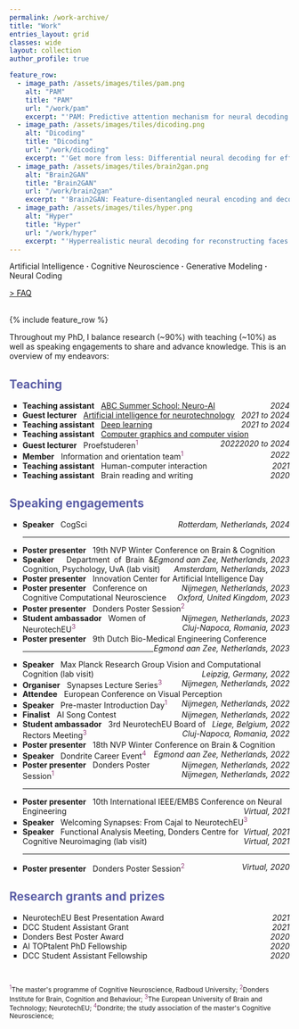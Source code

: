 ```yaml
---
permalink: /work-archive/
title: "Work"
entries_layout: grid
classes: wide
layout: collection
author_profile: true

feature_row:
  - image_path: /assets/images/tiles/pam.png
    alt: "PAM"
    title: "PAM"
    url: "/work/pam"
    excerpt: "'PAM: Predictive attention mechanism for neural decoding of visual perception'"
  - image_path: /assets/images/tiles/dicoding.png
    alt: "Dicoding"
    title: "Dicoding"
    url: "/work/dicoding"
    excerpt: "'Get more from less: Differential neural decoding for effective reconstruction of perceived ...'"
  - image_path: /assets/images/tiles/brain2gan.png
    alt: "Brain2GAN"
    title: "Brain2GAN"
    url: "/work/brain2gan"
    excerpt: "'Brain2GAN: Feature-disentangled neural encoding and decoding of visual perception in the ...'"
  - image_path: /assets/images/tiles/hyper.png
    alt: "Hyper"
    title: "Hyper"
    url: "/work/hyper"
    excerpt: "'Hyperrealistic neural decoding for reconstructing faces from fMRI activations via the GAN ...'"
---
```

<style>
  /* p {
      font-family: Arial, sans-serif;
      font-size: 14px;
      line-height: 1.6;
    } */

  a.footnote {
      text-decoration: none;
      color: #933f7a; /* Change color as needed */
      vertical-align: super;
      font-size: smaller;
    }

  @media (max-width: 768px) {
    body {
      font-size: 13px;
    }
    ul {
      list-style-type: none;
      padding: 0;
      margin: 0;
    }

    hr {
      margin-top: 25px;
      margin-bottom: 25px;
    }

    ul.events li{
      margin-bottom: 20px;
      overflow-wrap: break-word;
      word-wrap: break-word;
    }
}
</style>

Artificial Intelligence <b>&middot;</b> Cognitive Neuroscience <b>&middot;</b> Generative Modeling <b>&middot;</b> Neural Coding<br>

<a href="/faq/">> FAQ</a><br><br>

{% include feature_row %}

Throughout my PhD, I balance research (~90%) with teaching (~10%) as well as speaking engagements to share and advance knowledge. This is an overview of my endeavors:

<h2 style="color: #5B5EA6">Teaching</h2>

<ul>
<li style="list-style-type: square"><b>Teaching assistant</b> &nbsp; <a href="https://summerschool.uva.nl/content/summer-courses/abc-summerschool/neuro-ai.html">ABC Summer School: Neuro-AI</a> <span style="display: inline-block; float: right;"><i>2024</i></span></li>
<li style="list-style-type: square"><b>Guest lecturer</b> &nbsp; <a href="https://www.ru.nl/courseguides/socsci/courses-osiris/ai/sow-mki73-ai-neurotechnology/">Artificial intelligence for neurotechnology</a><span style="display: inline-block; float: right;"><i>2021 to 2024</i></span></li>
<li style="list-style-type: square"><b>Teaching assistant</b> &nbsp; <a href="https://www.ru.nl/courseguides/socsci/courses-osiris/ai/sow-bki230a-deep-learning/">Deep learning</a><span style="display: inline-block; float: right;"><i>2021 to 2024</i></span></li>
<li style="list-style-type: square"><b>Teaching assistant</b> &nbsp; <a href="https://www.ru.nl/courseguides/socsci/courses-osiris/ai/sow-mki95-computer-graphics-computer-vision/">Computer graphics and computer vision</a><span style="display: inline-block; float: right;"><i>2020 to 2024</i></span></li>
<li style="list-style-type: square"><b>Guest lecturer</b> &nbsp; Proefstuderen<a href="#footnote1" class="footnote">1</a> <span style="display: inline-block; float: right;"><i>2022</i></span></li>
<li style="list-style-type: square"><b>Member</b> &nbsp; Information and orientation team<a href="#footnote1" class="footnote">1</a> <span style="display: inline-block; float: right;"><i>2022</i></span></li>
<li style="list-style-type: square"><b>Teaching assistant</b> &nbsp; Human-computer interaction <span style="display: inline-block; float: right;"><i>2021</i></span></li>
<li style="list-style-type: square"><b>Teaching assistant</b> &nbsp; Brain reading and writing <span style="display: inline-block; float: right;"><i>2020</i></span></li>
</ul>

<h2 style="color: #5B5EA6">Speaking engagements</h2>
<body>
<ul class=events>

  <li style="list-style-type: square; text-align: justify;"><b>Speaker</b> &nbsp; CogSci
  <span style="display: inline-block; float: right;"><i>Rotterdam, Netherlands, 2024</i></span></li>

  <hr>

  <li style="list-style-type: square; text-align: justify;"><b>Poster presenter</b> &nbsp; 19th NVP Winter Conference on Brain & Cognition
  <span style="display: inline-block; float: right;"><i>Egmond aan Zee, Netherlands, 2023</i></span></li>

  <li style="list-style-type: square; text-align: justify;"><b>Speaker</b> &nbsp; Department of Brain & Cognition, Psychology, UvA (lab visit)
  <span style="display: inline-block; float: right;"><i>Amsterdam, Netherlands, 2023</i></span></li>

  <li style="list-style-type: square; text-align: left;"><b>Poster presenter</b> &nbsp; Innovation Center for Artificial Intelligence Day
  <span style="display: inline-block; float: right;"><i>Nijmegen, Netherlands, 2023</i></span></li>

  <li style="list-style-type: square; text-align: left;"><b>Poster presenter</b> &nbsp; Conference on Cognitive Computational Neuroscience
  <span style="display: inline-block; float: right;"><i>Oxford, United Kingdom, 2023</i></span></li>

  <li style="list-style-type: square; text-align: left;"><b>Poster presenter</b> &nbsp; Donders Poster Session<a href="#footnote1" class="footnote">2</a>
  <span style="display: inline-block; float: right;"><i>Nijmegen, Netherlands, 2023</i></span></li>

  <li style="list-style-type: square; text-align: left;"><b>Student ambassador</b> &nbsp; Women of NeurotechEU<a href="#footnote1" class="footnote">3</a>
  <span style="display: inline-block; float: right;"><i>Cluj-Napoca, Romania, 2023</i></span></li>

  <li style="list-style-type: square; text-align: left;"><b>Poster presenter</b> &nbsp; 9th Dutch Bio-Medical Engineering Conference
  <span style="display: inline-block; float: right;"><i>Egmond aan Zee, Netherlands, 2023</i></span></li>

  <hr>

  <li style="list-style-type: square; text-align: left;"><b>Speaker</b> &nbsp; Max Planck Research Group Vision and Computational Cognition (lab visit)
  <span style="display: inline-block; float: right;"><i>Leipzig, Germany, 2022</i></span></li>

  <li style="list-style-type: square; text-align: left;"><b>Organiser</b> &nbsp; Synapses Lecture Series<a href="#footnote1" class="footnote">3</a>
  <span style="display: inline-block; float: right;"><i>Nijmegen, Netherlands, 2022</i></span></li>

  <li style="list-style-type: square; text-align: left;"><b>Attendee</b> &nbsp; European Conference on Visual Perception
  <span style="display: inline-block; float: right;"><i>Nijmegen, Netherlands, 2022</i></span></li>

  <li style="list-style-type: square; text-align: left;"><b>Speaker</b> &nbsp; Pre-master Introduction Day<a href="#footnote1" class="footnote">1</a>
  <span style="display: inline-block; float: right;"><i>Nijmegen, Netherlands, 2022</i></span></li>

  <li style="list-style-type: square; text-align: left;"><b>Finalist</b> &nbsp; AI Song Contest
  <span style="display: inline-block; float: right;"><i>Liege, Belgium, 2022</i></span></li>

  <li style="list-style-type: square; text-align: left;"><b>Student ambassador</b> &nbsp; 3rd NeurotechEU Board of Rectors Meeting<a href="#footnote1" class="footnote">3</a>
  <span style="display: inline-block; float: right;"><i>Cluj-Napoca, Romania, 2022</i></span></li>

  <li style="list-style-type: square; text-align: left;"><b>Poster presenter</b> &nbsp; 18th NVP Winter Conference on Brain & Cognition
  <span style="display: inline-block; float: right;"><i>Egmond aan Zee, Netherlands, 2022</i></span></li>

  <li style="list-style-type: square; text-align: left;"><b>Speaker</b> &nbsp; Dondrite Career Event<a href="#footnote1" class="footnote">4</a>
  <span style="display: inline-block; float: right;"><i>Nijmegen, Netherlands, 2022</i></span></li>

  <li style="list-style-type: square; text-align: left;"><b>Poster presenter</b> &nbsp; Donders Poster Session<a href="#footnote1" class="footnote">1</a>
  <span style="display: inline-block; float: right;"><i>Nijmegen, Netherlands, 2022</i></span></li>

  <hr>

  <li style="list-style-type: square; text-align: left;"><b>Poster presenter</b> &nbsp; 10th International IEEE/EMBS Conference on Neural Engineering
  <span style="display: inline-block; float: right;"><i>Virtual, 2021</i></span></li>

  <li style="list-style-type: square; text-align: left;"><b>Speaker</b> &nbsp; Welcoming Synapses: From Cajal to NeurotechEU<a href="#footnote1" class="footnote">3</a>
  <span style="display: inline-block; float: right;"><i>Virtual, 2021</i></span></li>

  <li style="list-style-type: square; text-align: left;"><b>Speaker</b> &nbsp; Functional Analysis Meeting, Donders Centre for Cognitive Neuroimaging (lab visit)
  <span style="display: inline-block; float: right;"><i>Virtual, 2021</i></span></li>

  <hr>

  <li style="list-style-type: square; text-align: left;"><b>Poster presenter</b> &nbsp; Donders Poster Session<a href="#footnote1" class="footnote">2</a>
  <span style="display: inline-block; float: right;"><i>Virtual, 2020</i></span></li>
</ul>

<h2 style="color: #5B5EA6">Research grants and prizes</h2>
<ul>
  <li style="list-style-type: square">NeurotechEU Best Presentation Award <span style="display: inline-block; float: right;"><i>2021</i></span></li>
  <li style="list-style-type: square">DCC Student Assistant Grant <span style="display: inline-block; float: right;"><i>2021</i></span></li>
  <li style="list-style-type: square">Donders Best Poster Award <span style="display: inline-block; float: right;"><i>2020</i></span></li>
  <li style="list-style-type: square">AI TOPtalent PhD Fellowship <span style="display: inline-block; float: right;"><i>2020</i></span></li>
  <li style="list-style-type: square">DCC Student Assistant Fellowship <span style="display: inline-block; float: right;"><i>2020</i></span></li>
</ul>
<br>

<footer>
  <p id="footnotes" style="font-size: smaller;">
    <sup style="color: #933f7a;">1</sup>The master's programme of Cognitive Neuroscience, Radboud University;
    <sup style="color: #933f7a;">2</sup>Donders Institute for Brain, Cognition and Behaviour;
    <sup style="color: #933f7a;">3</sup>The European University of Brain and Technology; NeurotechEU;
    <sup style="color: #933f7a;">4</sup>Dondrite; the study association of the master's Cognitive Neuroscience;
  </p>
</footer>